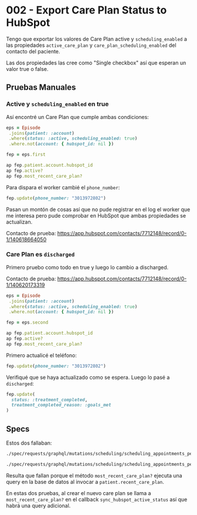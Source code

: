 # 002 - Export Care Plan Status to HubSpot

Tengo que exportar los valores de Care Plan active y `scheduling_enabled` a las propiedades `active_care_plan` y `care_plan_scheduling_enabled` del contacto del paciente.

Las dos propiedades las cree como "Single checkbox" así que esperan un valor true o false.

## Pruebas Manuales

### Active y `scheduling_enabled` en true

Así encontré un Care Plan que cumple ambas condiciones:
```ruby
eps = Episode
 .joins(patient: :account)
 .where(status: :active, scheduling_enabled: true)
 .where.not(account: { hubspot_id: nil })

fep = eps.first

ap fep.patient.account.hubspot_id
ap fep.active?
ap fep.most_recent_care_plan?
```

Para dispara el worker cambié el `phone_number`:
```ruby
fep.update(phone_number: "3013972802")
```

Pasan un montón de cosas así que no pude registrar en el log el worker que me interesa pero pude comprobar en HubSpot que ambas propiedades se actualizan.

Contacto de prueba: https://app.hubspot.com/contacts/7712148/record/0-1/140618664050

### Care Plan es `discharged`

Primero pruebo como todo en true y luego lo cambio a discharged.

Contacto de prueba: https://app.hubspot.com/contacts/7712148/record/0-1/140620173319

```ruby
eps = Episode
 .joins(patient: :account)
 .where(status: :active, scheduling_enabled: true)
 .where.not(account: { hubspot_id: nil })

fep = eps.second

ap fep.patient.account.hubspot_id
ap fep.active?
ap fep.most_recent_care_plan?
```

Primero actualicé el teléfono:
```ruby
fep.update(phone_number: "3013972802")
```

Verifiqué que se haya actualizado como se espera. Luego lo pasé a `discharged`:
```ruby
fep.update(
  status: :treatment_completed,
  treatment_completed_reason: :goals_met
)
```

## Specs

Estos dos fallaban:
```bash
./spec/requests/graphql/mutations/scheduling/scheduling_appointments_performance_spec.rb:66

./spec/requests/graphql/mutations/scheduling/scheduling_appointments_performance_spec.rb:127
```

Resulta que fallan porque el método `most_recent_care_plan?` ejecuta una query en la base de datos al invocar a `patient.recent_care_plan`.

En estas dos pruebas, al crear el nuevo care plan se llama a `most_recent_care_plan?` en el callback `sync_hubspot_active_status` así que habrá una query adicional.